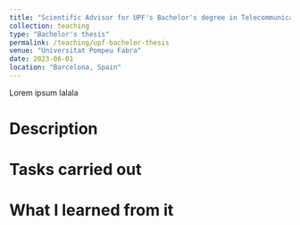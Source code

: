 ```yaml
---
title: "Scientific Advisor for UPF's Bachelor's degree in Telecommunications Network Engineering final thesis"
collection: teaching
type: "Bachelor's thesis"
permalink: /teaching/upf-bachelor-thesis
venue: "Universitat Pompeu Fabra"
date: 2023-06-01
location: "Barcelona, Spain"
---
```


Lorem ipsum lalala

Description
======

Tasks carried out
======

What I learned from it
======